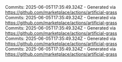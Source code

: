 Commits: 2025-06-05T17:35:49.324Z - Generated via https://github.com/marketplace/actions/artificial-grass
<br>
Commits: 2025-06-05T17:35:49.324Z - Generated via https://github.com/marketplace/actions/artificial-grass
<br>
Commits: 2025-06-05T17:35:49.324Z - Generated via https://github.com/marketplace/actions/artificial-grass
<br>
Commits: 2025-06-05T17:35:49.324Z - Generated via https://github.com/marketplace/actions/artificial-grass
<br>
Commits: 2025-06-05T17:35:49.324Z - Generated via https://github.com/marketplace/actions/artificial-grass
<br>
